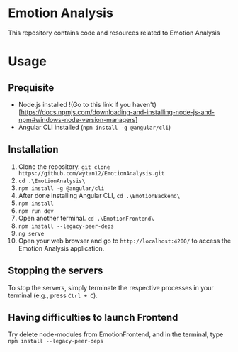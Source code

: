 # Emotion Analysis

This repository contains code and resources related to Emotion Analysis

# Usage

## Prequisite
* Node.js installed !(Go to this link if you haven't)[https://docs.npmjs.com/downloading-and-installing-node-js-and-npm#windows-node-version-managers]
* Angular CLI installed (`npm install -g @angular/cli`)

## Installation
1. Clone the repository.
`git clone https://github.com/wytan12/EmotionAnalysis.git`
2. `cd .\EmotionAnalysis\`
3. `npm install -g @angular/cli`
4. After done installing Angular CLI, `cd .\EmotionBackend\`
5. `npm install`
6. `npm run dev`
7. Open another terminal. `cd .\EmotionFrontend\`
8. `npm install --legacy-peer-deps`
9. `ng serve`
10. Open your web browser and go to `http://localhost:4200/` to access the Emotion Analysis application.

## Stopping the servers
To stop the servers, simply terminate the respective processes in your terminal (e.g., press `Ctrl + C`).

## Having difficulties to launch Frontend
Try delete node-modules from EmotionFrontend, and in the terminal, type `npm install --legacy-peer-deps`

